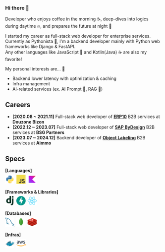 ### Hi there 👋

<!--
**ellisjoe611/ellisjoe611** is a ✨ _special_ ✨ repository because its `README.md` (this file) appears on your GitHub profile.

Here are some ideas to get you started:

- 🔭 I’m currently working on ...
- 🌱 I’m currently learning ...
- 👯 I’m looking to collaborate on ...
- 🤔 I’m looking for help with ...
- 💬 Ask me about ...
- 📫 How to reach me: ...
- 😄 Pronouns: ...
- ⚡ Fun fact: ...
-->

Developer who enjoys coffee in the morning ☕, deep-dives into logics during daytime 🔥, and prepares the future at night 🌙

I started my career as full-stack web developer for enterprise services.<br/>
Currently as Pythonista 🐍, I'm a backend developer mainly with Python web frameworks like Django & FastAPI.<br/>
Any other languages like JavaScript 📜 and Kotlin(Java) ☕ are also my favorite!

My personal interests are... 👀
* Backend lower latency with optimization & caching
* Infra management
* AI-related services (ex. AI Prompt 👀, RAG 🤔)



## Careers
* **[2020.08 ~ 2021.11]** Full-stack web developer of **[ERP10](https://www.douzone.com/product/erp10.jsp)** B2B services at **Douzone Bizon**
* **[2022.12 ~ 2023.07]** Full-stack web developer of **[SAP ByDesign](https://www.sap-bydesign.com)** B2B services at **BSG Partners**
* **[2023.07 ~ 2024.12]** Backend developer of **[Object Labeling](https://www.aimmo.ai/services/ai-data-managed)** B2B services at **Aimmo**



## Specs
**[Languages]**
<br/>
<img src="./logos/python.png" height="30px" style="margin: 5px 2px 0px 0px;"/>
<img src="./logos/javascript.png" height="30px" style="margin: 5px 2px 0px 0px;"/>
<img src="./logos/kotlin.png" height="30px" style="margin: 5px 2px 0px 0px;"/>
<br/>

**[Frameworks & Libraries]**
<br/>
<img src="./logos/django.png" height="30px" style="margin: 5px 2px 0px 0px;"/>
<img src="./logos/fastapi.png" height="30px" style="margin: 5px 2px 0px 0px;"/>
<img src="./logos/react.png" height="30px" style="margin: 5px 2px 0px 0px;"/>
<br/>

**[Databases]**
<br/>
<img src="./logos/mysql.png" height="30px" style="margin: 5px 2px 0px 0px;"/>
<img src="./logos/mongodb.png" height="30px" style="margin: 5px 2px 0px 0px;"/>
<img src="./logos/redis.png" height="30px" style="margin: 5px 2px 0px 0px;"/>
<br/>

**[Infras]**
<br/>
<img src="./logos/docker.png" height="30px" style="margin: 5px 2px 0px 0px;"/>
<img src="./logos/aws.png" height="30px" style="margin: 5px 2px 0px 0px;"/>
<br/>
